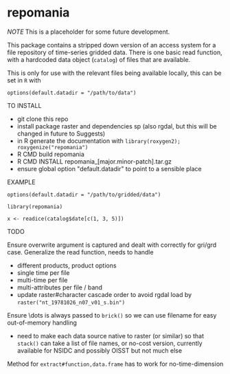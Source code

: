 repomania
=========================================

*NOTE* This is a placeholder for some future development. 

This package contains a stripped down version of an access system for a file repository of time-series gridded data. There is one basic read function, with a hardcoded data object (`catalog`) of files that are available. 

This is only for use with the relevant files being available locally, this can be set in `R` with 

`options(default.datadir = "/path/to/data")`

TO INSTALL
- git clone this repo
- install package raster and dependencies sp (also rgdal, but this will be changed in future to Suggests)
- in R generate the documentation with `library(roxygen2); roxygenize("repomania")`
- R CMD build repomania
- R CMD INSTALL repomania_[major.minor-patch].tar.gz
- ensure global option "default.datadir" to point to a sensible place

EXAMPLE

`options(default.datadir = "/path/to/gridded/data")`

`library(repomania)`

`x <- readice(catalog$date[c(1, 3, 5)])`

TODO

Ensure overwrite argument is captured and dealt with correctly for gri/grd case. 
Generalize the read function, needs to handle
 - different products, product options
 - single time per file
 - multi-time per file
 - multi-attributes per file / band
 - update raster#character cascade order to avoid rgdal load by `raster("nt_19781026_n07_v01_s.bin")`

Ensure \dots is always passed to `brick()` so we can use filename for easy out-of-memory handling
- need to make each data source native to raster (or similar) so that `stack()` can take a list of file names, or no-cost version, currently available for NSIDC and possibly OISST but not much else

Method for `extract#function,data.frame` has to work for no-time-dimension



